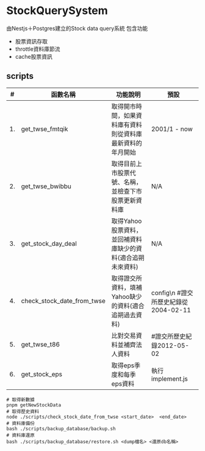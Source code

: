 # StockQuerySystem
由Nestjs＋Postgres建立的Stock data query系統
包含功能
- 股票資訊存取
- throttle資料庫節流
- cache股票資訊

## scripts
|#| 函數名稱 | 功能說明 | 預設 |
|-| ------- | ------ | ---- |
|1.|get_twse_fmtqik|取得開市時間，如果資料庫有資料則從資料庫最新資料的年月開始|2001/1 - now|
|2.|get_twse_bwibbu|取得目前上市股票代號、名稱，並檢查下市股票更新資料庫|N/A|
|3.|get_stock_day_deal|取得Yahoo股票資料，並回補資料庫缺少的資料(適合追朔未來資料)|N/A|
|4.|check_stock_date_from_twse|取得證交所資料，填補Yahoo缺少的資料(適合追朔過去資料)|config\n #證交所歷史紀錄從2004-02-11|
|5.|get_twse_t86|比對交易資料並補齊法人資料|#證交所歷史紀錄2012-05-02|
|6.|get_stock_eps|取得eps季度和每季eps資料|執行implement.js|

```shell
# 取得新數據
pnpm getNewStockData
# 取得歷史資料
node ./scripts/check_stock_date_from_twse <start_date>  <end_date>
# 資料庫備份
bash ./scripts/backup_database/backup.sh 
# 資料庫還原
bash ./scripts/backup_database/restore.sh <dump檔名> <還原db名稱>
```